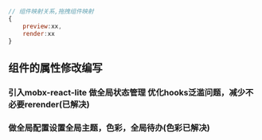 ```javascript
// 组件映射关系,拖拽组件映射
{
    preview:xx,
    render:xx
}

```

## 组件的属性修改编写

### 引入mobx-react-lite 做全局状态管理 优化hooks泛滥问题，减少不必要rerender(已解决)

### 做全局配置设置全局主题，色彩，全局待办(色彩已解决)
